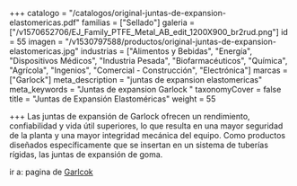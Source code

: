 +++
catalogo = "/catalogos/original-juntas-de-expansion-elastomericas.pdf"
familias = ["Sellado"]
galeria = ["/v1570652706/EJ_Family_PTFE_Metal_AB_edit_1200X900_br2rud.png"]
id = 55
imagen = "/v1530797588/productos/original-juntas-de-expansion-elastomericas.jpg"
industrias = ["Alimentos y Bebidas", "Energía", "Dispositivos Médicos", "Industria Pesada", "Biofarmacéuticos", "Química", "Agrícola", "Ingenios", "Comercial - Construcción", "Electrónica"]
marcas = ["Garlock"]
meta_description = "juntas de expansion elastomericas"
meta_keywords = "Juntas de expansion Garlock "
taxonomyCover = false
title = "Juntas de Expansión Elastoméricas"
weight = 55

+++
Las juntas de expansión de Garlock ofrecen un rendimiento, confiabilidad y vida útil superiores, lo que resulta en una mayor seguridad de la planta y una mayor integridad mecánica del equipo. Como productos diseñados específicamente que se insertan en un sistema de tuberías rígidas, las juntas de expansión de goma.

ir a: pagina de [Garlcok](www.garlock.com/en/products/rubber-expansion-joints "juntas de expansion ")